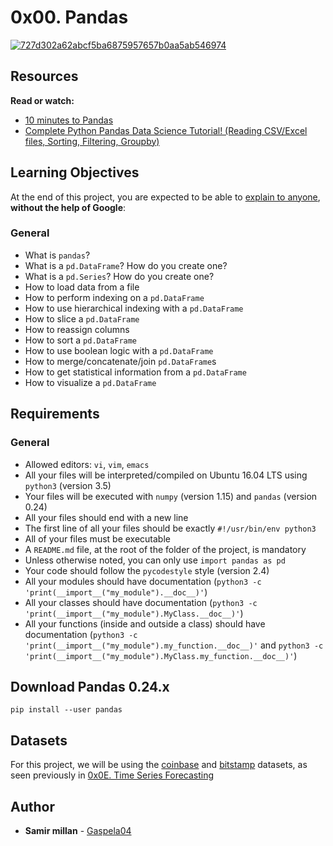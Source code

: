 <h1 class="gap">0x00. Pandas</h1>

<div class="gap" id="project-description">
  <p>
  <a href="https://ibb.co/tq6S15B"><img src="https://i.ibb.co/Stg2ZpN/727d302a62abcf5ba6875957657b0aa5ab546974.gif" alt="727d302a62abcf5ba6875957657b0aa5ab546974" border="0"></a>
  </p>

<h2>Resources</h2>

<p><strong>Read or watch:</strong></p>

<ul>
<li><a href="/rltoken/FUGsIp_NZNEODITmkv2Sog" title="10 minutes to Pandas" target="_blank">10 minutes to Pandas</a></li>
<li><a href="/rltoken/CX5fFWhH_Tf5LYEnM7gbBQ" title="Complete Python Pandas Data Science Tutorial! (Reading CSV/Excel files, Sorting, Filtering, Groupby)" target="_blank">Complete Python Pandas Data Science Tutorial! (Reading CSV/Excel files, Sorting, Filtering, Groupby)</a></li>
</ul>

<h2>Learning Objectives</h2>

<p>At the end of this project, you are expected to be able to <a href="/rltoken/65LBg59o8_y9yFiZryOidQ" title="explain to anyone" target="_blank">explain to anyone</a>, <strong>without the help of Google</strong>:</p>

<h3>General</h3>

<ul>
<li>What is <code>pandas</code>?</li>
<li>What is a <code>pd.DataFrame</code>? How do you create one?</li>
<li>What is a <code>pd.Series</code>? How do you create one?</li>
<li>How to load data from a file</li>
<li>How to perform indexing on a <code>pd.DataFrame</code></li>
<li>How to use hierarchical indexing with a <code>pd.DataFrame</code></li>
<li>How to slice a <code>pd.DataFrame</code></li>
<li>How to reassign columns</li>
<li>How to sort a <code>pd.DataFrame</code></li>
<li>How to use boolean logic with a <code>pd.DataFrame</code></li>
<li>How to merge/concatenate/join <code>pd.DataFrame</code>s</li>
<li>How to get statistical information from a <code>pd.DataFrame</code></li>
<li>How to visualize a <code>pd.DataFrame</code></li>
</ul>

<h2>Requirements</h2>

<h3>General</h3>

<ul>
<li>Allowed editors: <code>vi</code>, <code>vim</code>, <code>emacs</code></li>
<li>All your files will be interpreted/compiled on Ubuntu 16.04 LTS using <code>python3</code> (version 3.5)</li>
<li>Your files will be executed with <code>numpy</code> (version 1.15) and <code>pandas</code> (version 0.24)</li>
<li>All your files should end with a new line</li>
<li>The first line of all your files should be exactly <code>#!/usr/bin/env python3</code></li>
<li>All of your files must be executable</li>
<li>A <code>README.md</code> file, at the root of the folder of the project, is mandatory</li>
<li>Unless otherwise noted, you can only use <code>import pandas as pd</code></li>
<li>Your code should follow the <code>pycodestyle</code> style (version 2.4)</li>
<li>All your modules should have documentation (<code>python3 -c 'print(__import__("my_module").__doc__)'</code>)</li>
<li>All your classes should have documentation (<code>python3 -c 'print(__import__("my_module").MyClass.__doc__)'</code>)</li>
<li>All your functions (inside and outside a class) should have documentation (<code>python3 -c 'print(__import__("my_module").my_function.__doc__)'</code> and <code>python3 -c 'print(__import__("my_module").MyClass.my_function.__doc__)'</code>)</li>
</ul>

<h2>Download Pandas 0.24.x</h2>

<pre><code>pip install --user pandas
</code></pre>

<h2>Datasets</h2>

<p>For this project, we will be using the <a href="/rltoken/sHhO6vV0SMvlZgp9ol9EZw" title="coinbase" target="_blank">coinbase</a> and <a href="/rltoken/Lp3j65_o9UW6OoEQTScNzA" title="bitstamp" target="_blank">bitstamp</a> datasets, as seen previously in <a href="/rltoken/F3p6aIUM2SM9khIMs6rpXQ" title="0x0E. Time Series Forecasting" target="_blank">0x0E. Time Series Forecasting</a></p>

</div>

## Author
* **Samir millan** - [Gaspela04](https://github.com/Gaspela04)